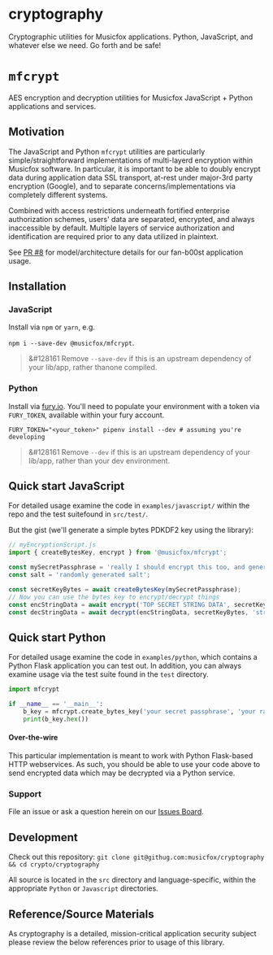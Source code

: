 # cryptography
Cryptographic utilities for Musicfox applications. Python, JavaScript, and whatever else we need. Go forth and be safe!

# `mfcrypt`

AES encryption and decryption utilities for Musicfox JavaScript + Python applications and services.

## Motivation
The JavaScript and Python `mfcrypt` utilities are particularly simple/straightforward implementations of multi-layerd
encryption within Musicfox software. In particular, it is important to be able to doubly 
encrypt data during application data SSL transport, at-rest under major-3rd party encryption (Google), and to separate concerns/implementations via completely different systems.

Combined with access restrictions underneath fortified enterprise authorization schemes, users'
data are separated, encrypted, and always inaccessible by default. Multiple layers of service
authorization and identification are required prior to any data utilized in plaintext.

See [PR #8](https://github.com/musicfox/b00st/pull/8) for model/architecture details for our 
fan-b00st application usage.

## Installation

### JavaScript
Install via `npm` or `yarn`, e.g.

`npm i --save-dev @musicfox/mfcrypt`.

> &#128161 Remove `--save-dev` if this is an upstream dependency of your lib/app, rather thanone compiled.

### Python
Install via [fury.io](https://fury.io). You'll need to populate your environment
with a token via `FURY_TOKEN`, available within your fury account.

`FURY_TOKEN="<your_token>" pipenv install --dev # assuming you're developing`
> &#128161 Remove `--dev` if this is an upstream dependency of your lib/app, rather than your dev environment. 

## Quick start JavaScript

For detailed usage examine the code in `examples/javascript/` within the repo and the test suitefound in `src/test/`. 

But the gist (we'll generate a simple bytes PDKDF2 key using the library):

```js
// myEncryptionScript.js
import { createBytesKey, encrypt } from '@musicfox/mfcrypt';

const mySecretPassphrase = 'really I should encrypt this too, and generate it randomly. DO NOT use words like this. Tha NSA will break me.';
const salt = 'randomly generated salt';

const secretKeyBytes = await createBytesKey(mySecretPassphrase);
// Now you can use the bytes key to encrypt/decrypt things
const encStringData = await encrypt('TOP SECRET STRING DATA', secretKeyBytes);
const decStringData = await decrypt(encStringData, secretKeyBytes, 'string'); // give it a type hint at the end, you'll be happy you did ;-)
```
## Quick start Python

For detailed usage examine the code in `examples/python`, which contains a Python Flask application you can test out. In addition, you can always examine usage via
the test suite found in the `test` directory.

```python
import mfcrypt

if __name__ == '__main__':
    b_key = mfcrypt.create_bytes_key('your secret passphrase', 'your random salt')
    print(b_key.hex())
```
#### Over-the-wire
This particular implementation is meant to work with Python Flask-based HTTP webservices. As such, you should be able to use your code above to send encrypted data which may be decrypted
via a Python service.

### Support

File an issue or ask a question herein on our [Issues Board](https://github.com/musicfox/cryptography/issues). 

## Development

Check out this repository:
`git clone git@githug.com:musicfox/cryptography && cd crypto/cryptography`

All source is located in the `src` directory and language-specific, within the appropriate `Python` or `Javascript` directories. 

## Reference/Source Materials

As cryptography is a detailed, mission-critical application security subject please review the
below references prior to usage of this library.
